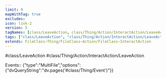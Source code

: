 ```yaml
---
limit: 9
mapWithTag: true
excludes:
icon: link-2
version: 5
tagNames: [class/LeaveAction, class/Thing/Action/InteractAction/LeaveAction, schema-org/LeaveAction]
tags: ["class/LeaveAction", "class/Thing/Action/InteractAction/LeaveAction"]
extends: FileClass~Thing/FileClass~Action/FileClass~InteractAction
---
```


#class/LeaveAction
#class/Thing/Action/InteractAction/LeaveAction

Events:: {"type":"MultiFile","options":{"dvQueryString":"dv.pages('#class/Thing/Event')"}}
